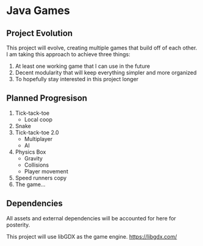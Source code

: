 # Java Games
## Project Evolution
This project will evolve, creating multiple games that build off of each other. I am taking this approach to achieve three things:
1. At least one working game that I can use in the future
2. Decent modularity that will keep everything simpler and more organized
3. To hopefully stay interested in this project longer

## Planned Progresison
1.	Tick-tack-toe
    *	Local coop
2.	Snake
3.  Tick-tack-toe 2.0
    *	Multiplayer
    *	AI
4.	Physics Box
    *	Gravity
    *	Collisions
    *	Player movement
5.	Speed runners copy
6.	The game…

## Dependencies
All assets and external dependencies will be accounted for here for posterity.

This project will use libGDX as the game engine. https://libgdx.com/

